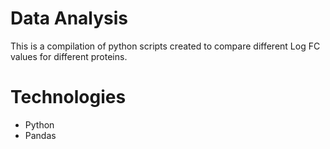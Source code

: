 # Data Analysis
This is a compilation of python scripts created to compare different Log FC values for different proteins.

# Technologies
- Python
- Pandas
